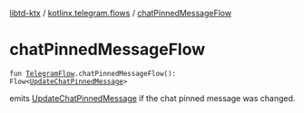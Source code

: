 [libtd-ktx](../index.md) / [kotlinx.telegram.flows](index.md) / [chatPinnedMessageFlow](./chat-pinned-message-flow.md)

# chatPinnedMessageFlow

`fun `[`TelegramFlow`](../kotlinx.telegram.core/-telegram-flow/index.md)`.chatPinnedMessageFlow(): Flow<`[`UpdateChatPinnedMessage`](https://tdlibx.github.io/td/docs/org/drinkless/td/libcore/telegram/TdApi/UpdateChatPinnedMessage.html)`>`

emits [UpdateChatPinnedMessage](https://tdlibx.github.io/td/docs/org/drinkless/td/libcore/telegram/TdApi/UpdateChatPinnedMessage.html) if the chat pinned message was changed.

